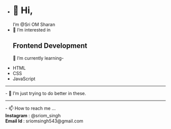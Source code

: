 - <h1>👋 Hi,</h1> I’m @Sri OM Sharan
- 👀 I’m interested in <h2>Frontend Development</h2>
🌱 I’m currently learning-
 <ul>
  <li>HTML</li>
  <li>CSS</li>
  <li>JavaScript</li>
</ul>
<hr>
- 💞️ I’m just trying to do better in these.<br>
<hr>
- 📫 How to reach me ...<br>
  <b>Instagram</b> : @sriom_singh<br>
  <b>Email Id </b>: sriomsingh543@gmail.com

<!---
sriom-singh/sriom-singh is a ✨ special ✨ repository because its `README.md` (this file) appears on your GitHub profile.
You can click the Preview link to take a look at your changes.
--->
